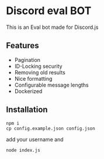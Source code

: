 # Discord eval BOT

This is an Eval bot made for Discord.js
## Features
 - Pagination
 - ID-Locking security
 - Removing old results
 - Nice formatting
 - Configurable message lengths
 - Dockerized

## Installation
```
npm i
cp config.example.json config.json
```
add your username and 
```
node index.js
```

